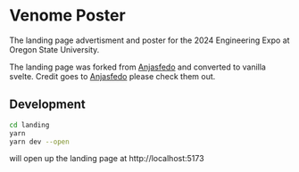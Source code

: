 # Venome Poster

The landing page advertisment and poster for the 2024 Engineering Expo at Oregon State University.

The landing page was forked from [Anjasfedo](https://github.com/Anjasfedo) and converted to vanilla svelte. Credit goes to [Anjasfedo](https://github.com/Anjasfedo) please check them out.

## Development

```bash
cd landing
yarn
yarn dev --open
```
will open up the landing page at http://localhost:5173
